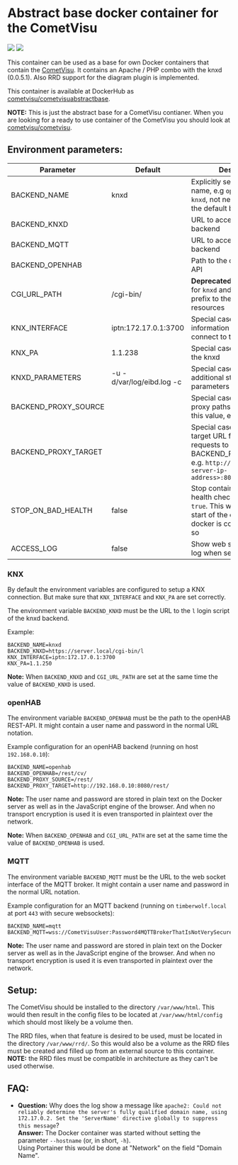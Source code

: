 Abstract base docker container for the CometVisu
================================================

[![](https://images.microbadger.com/badges/version/cometvisu/cometvisuabstractbase.svg)](https://microbadger.com/images/cometvisu/cometvisuabstractbase "Get your own version badge on microbadger.com") [![](https://images.microbadger.com/badges/image/cometvisu/cometvisuabstractbase.svg)](https://microbadger.com/images/cometvisu/cometvisuabstractbase "Get your own image badge on microbadger.com")

This container can be used as a base for own Docker containers that contain the [CometVisu](https://www.cometvisu.org/). It contains an Apache / PHP combo with the knxd (0.0.5.1). Also RRD support for the diagram plugin is implemented.

This container is available at DockerHub as [cometvisu/cometvisuabstractbase](https://hub.docker.com/r/cometvisu/cometvisuabstractbase/).

**NOTE:** This is just the abstract base for a CometVisu contianer. When you are looking for a ready to use container of the CometVisu you should look at [cometvisu/cometvisu](https://hub.docker.com/r/cometvisu/cometvisu/).

Environment parameters:
-----------------------

|Parameter              |Default                  |Description|
|-----------------------|-------------------------|-----------|
|BACKEND_NAME           |knxd                     |Explicitly set a backend name, e.g `openhab`, `mqtt` or `knxd`, not needed if you use the default backend|
|BACKEND_KNXD           |                         |URL to access the `knxd` backend|
|BACKEND_MQTT           |                         |URL to access the `mqtt` backend|
|BACKEND_OPENHAB        |                         |Path to the openHAB REST-API|
|CGI_URL_PATH           |/cgi-bin/                |**Deprecated:** Special case for `knxd` and openHAB: URL prefix to the `cgi-bin` resources|
|KNX_INTERFACE          |iptn:172.17.0.1:3700     |Special case for `knxd`: information for the knxd to connect to the KNX bus|
|KNX_PA                 |1.1.238                  |Special case for `knxd`: PA for the knxd|
|KNXD_PARAMETERS        |-u -d/var/log/eibd.log -c|Special case for `knxd`: additional startup parameters for the knxd|
|BACKEND_PROXY_SOURCE   |                         |Special case for openHAB: proxy paths starting with this value, e.g. `/rest`|
|BACKEND_PROXY_TARGET   |                         |Special case for openHAB: target URL for proxying the requests to BACKEND_PROXY_SOURCE, e.g. `http://<openhab-server-ip-address>:8080/rest`|
|STOP_ON_BAD_HEALTH     |false                    |Stop container on failed health check when set to `true`. This will trigger a new start of the container when docker is configured to do so|
|ACCESS_LOG             |false                    |Show web server access log when set to `true`|

### KNX

By default the environment variables are configured to setup a KNX connection.
But make sure that `KNX_INTERFACE` and `KNX_PA` are set correctly.

The environment variable `BACKEND_KNXD` must be the URL to the `l` login script
of the knxd backend.

Example:
```
BACKEND_NAME=knxd
BACKEND_KNXD=https://server.local/cgi-bin/l
KNX_INTERFACE=iptn:172.17.0.1:3700
KNX_PA=1.1.250
```

**Note:** When `BACKEND_KNXD` and `CGI_URL_PATH` are set at the same time
the value of `BACKEND_KNXD` is used.

### openHAB

The environment variable `BACKEND_OPENHAB` must be the path to the openHAB REST-API.
It might contain a user name and password in the normal URL notation.

Example configuration for an openHAB backend (running on host `192.168.0.10`):

```
BACKEND_NAME=openhab
BACKEND_OPENHAB=/rest/cv/
BACKEND_PROXY_SOURCE=/rest/
BACKEND_PROXY_TARGET=http://192.168.0.10:8080/rest/
```

**Note:** The user name and password are stored in plain text on the Docker server
as well as in the JavaScript engine of the browser. And when no transport
encryption is used it is even transported in plaintext over the network.

**Note:** When `BACKEND_OPENHAB` and `CGI_URL_PATH` are set at the same time
the value of `BACKEND_OPENHAB` is used.

### MQTT

The environment variable `BACKEND_MQTT` must be the URL to the web socket
interface of the MQTT broker.
It might contain a user name and password in the normal URL notation.

Example configuration for an MQTT backend (running on `timberwolf.local` at
port `443` with secure websockets):

```
BACKEND_NAME=mqtt
BACKEND_MQTT=wss://CometVisuUser:Password4MQTTBrokerThatIsNotVerySecure@timberwolf.local:443/proxy/mqtt/ws
```

**Note:** The user name and password are stored in plain text on the Docker server
as well as in the JavaScript engine of the browser. And when no transport
encryption is used it is even transported in plaintext over the network.

Setup:
------

The CometVisu should be installed to the directory `/var/www/html`. This would then result in the config files to be located at `/var/www/html/config` which should most likely be a volume then.

The RRD files, when that feature is desired to be used, must be located in the directory `/var/www/rrd/`. So this would also be a volume as the RRD files must be created and filled up from an external source to this container.  
**NOTE:** the RRD files must be compatible in architecture as they can't be used otherwise.

FAQ:
----

* **Question:** Why does the log show a message like `apache2: Could not reliably determine the server's fully qualified domain name, using 172.17.0.2. Set the 'ServerName' directive globally to suppress this message`?  
  **Answer:** The Docker container was started without setting the parameter `--hostname` (or, in short, `-h`).  
  Using Portainer this would be done at "Network" on the field "Domain Name".